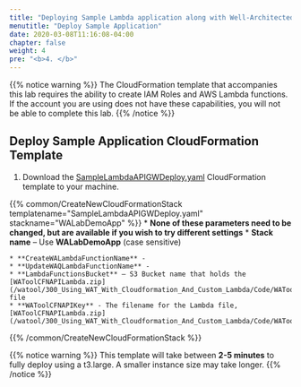 ```yaml
---
title: "Deploying Sample Lambda application along with Well-Architected review"
menutitle: "Deploy Sample Application"
date: 2020-03-08T11:16:08-04:00
chapter: false
weight: 4
pre: "<b>4. </b>"
---
```


{{% notice warning %}}
The CloudFormation template that accompanies this lab requires the ability to create IAM Roles and AWS Lambda functions.  If the account you are using does not have these capabilities, you will not be able to complete this lab.
{{% /notice %}}


## Deploy Sample Application CloudFormation Template

1. Download the [SampleLambdaAPIGWDeploy.yaml](/watool/300_Using_WAT_With_Cloudformation_And_Custom_Lambda/Code/CFN/SampleLambdaAPIGWDeploy.yaml) CloudFormation template to your machine.


{{% common/CreateNewCloudFormationStack templatename="SampleLambdaAPIGWDeploy.yaml" stackname="WALabDemoApp" %}}
    * **None of these parameters need to be changed, but are available if you wish to try different settings**
    * **Stack name** – Use **WALabDemoApp** (case sensitive)

    * **CreateWALambdaFunctionName** -
    * **UpdateWAQLambdaFunctionName** -
    * **LambdaFunctionsBucket** – S3 Bucket name that holds the [WAToolCFNAPILambda.zip](/watool/300_Using_WAT_With_Cloudformation_And_Custom_Lambda/Code/WAToolCFNAPILambda.zip) file
    * **WAToolCFNAPIKey** - The filename for the Lambda file, [WAToolCFNAPILambda.zip](/watool/300_Using_WAT_With_Cloudformation_And_Custom_Lambda/Code/WAToolCFNAPILambda.zip)

{{% /common/CreateNewCloudFormationStack %}}

{{% notice warning %}}
This template will take between **2-5 minutes** to fully deploy using a t3.large. A smaller instance size may take longer.
{{% /notice %}}
